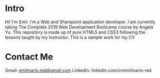 # Intro
Hi! I'm Emil. I'm a Web and Sharepoint application developer.
I am currently taking The Complete 2019 Web Development Bootcamp course by Angela Yu.
This repository is made up of pure HTML5 and CSS3 following the lessons taught by my instructor.
This is a sample work for my CV

# Contact Me
Gmail: emilmarlo.red@gmail.com
LinkedIn: linkedin.com/in/emilmarlo-red
